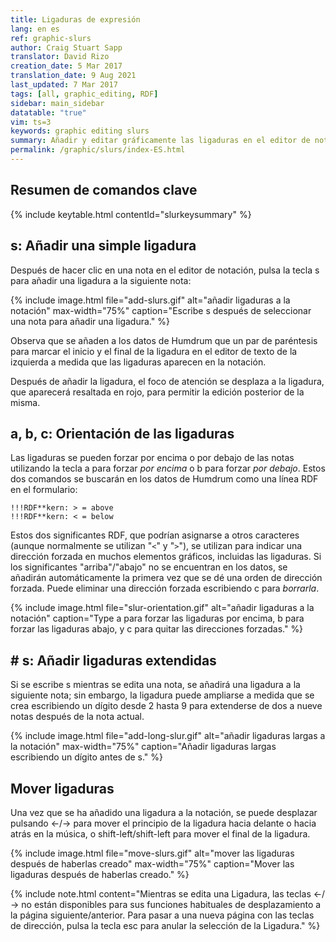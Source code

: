 ```yaml
---
title: Ligaduras de expresión
lang: en es
ref: graphic-slurs
author: Craig Stuart Sapp
translator: David Rizo
creation_date: 5 Mar 2017
translation_date: 9 Aug 2021
last_updated: 7 Mar 2017
tags: [all, graphic_editing, RDF]
sidebar: main_sidebar
datatable: "true"
vim: ts=3
keywords: graphic editing slurs
summary: Añadir y editar gráficamente las ligaduras en el editor de notación.
permalink: /graphic/slurs/index-ES.html
---
```


## Resumen de comandos clave ##

{% include keytable.html
	contentId="slurkeysummary"
%}
<script type="text/JSON" id="slurkeysummary">
{% include keypresses/slurkeys.json %}
</script>


## <span class="keypress">s</span>: Añadir una simple ligadura ##
Después de hacer clic en una nota en el editor de notación, pulsa la tecla <span class="keypress">s</span> para añadir una ligadura a la siguiente nota:

{% include image.html
	file="add-slurs.gif"
	alt="añadir ligaduras a la notación"
	max-width="75%"
	caption="Escribe <span class='keypress'>s</span> después de seleccionar una nota para añadir una ligadura."
%}

Observa que se añaden a los datos de Humdrum que un par de paréntesis para marcar el inicio y el final de la ligadura en el editor de texto de la izquierda a medida que las ligaduras aparecen en la notación.

Después de añadir la ligadura, el foco de atención se desplaza a la ligadura, que aparecerá resaltada en rojo, para permitir la edición posterior de la misma.

## <span class="keypress">a</span>, <span class="keypress">b</span>, <span class="keypress">c</span>: Orientación de las ligaduras ##

Las ligaduras se pueden forzar por encima o por debajo de las notas utilizando la tecla <span class="keypress">a</span> para forzar *por encima* o <span class="keypress">b</span> para forzar *por debajo*.  Estos dos comandos se buscarán en los datos de Humdrum como una línea RDF en el formulario:

```humdrum
!!!RDF**kern: > = above
!!!RDF**kern: < = below
```

Estos dos significantes RDF, que podrían asignarse a otros caracteres (aunque normalmente se utilizan "`<`" y "`>`"), se utilizan para indicar una dirección forzada en muchos elementos gráficos, incluidas las ligaduras.  Si los significantes "arriba"/"abajo" no se encuentran en los datos, se añadirán automáticamente la primera vez que se dé una orden de dirección forzada.  Puede eliminar una dirección forzada escribiendo <span class="keypress">c</span> para *borrarla*.

{% include image.html
	file="slur-orientation.gif"
	alt="añadir ligaduras a la notación"
	caption="Type <span class='keypress'>a</span> para forzar las ligaduras por encima, 
	              <span class='keypress'>b</span> para forzar las ligaduras abajo, y
	              <span class='keypress'>c</span> para quitar las direcciones forzadas."
%}

## <span class="keypress meta">#</span> <span class="keypress">s</span>: Añadir ligaduras extendidas ##
Si se escribe <span class="keypress">s</span> mientras se edita una nota, se añadirá una ligadura a la siguiente nota; sin embargo, la ligadura puede ampliarse a medida que se crea escribiendo un dígito desde <span class="keypress">2</span> hasta <span class="keypress">9</span> para extenderse de dos a nueve notas después de la nota actual.


{% include image.html
	file="add-long-slur.gif"
	alt="añadir ligaduras largas a la notación"
	max-width="75%"
	caption="Añadir ligaduras largas escribiendo un dígito antes de <span class='keypress'>s</span>."
%}

## Mover ligaduras ##
Una vez que se ha añadido una ligadura a la notación, se puede desplazar pulsando <span class="keypress">&larr;</span>/<span class="keypress">&rarr;</span> para mover el principio de la ligadura hacia delante o hacia atrás en la música, o <span class="keypress">shift-left</span>/<span class="keypress">shift-left</span> para mover el final de la ligadura.

{% include image.html
	file="move-slurs.gif"
	alt="mover las ligaduras después de haberlas creado"
	max-width="75%"
	caption="Mover las ligaduras después de haberlas creado."
%}

{% include note.html
	content="Mientras se edita una Ligadura, las teclas <span class='keypress'>&larr;</span>/<span class='keypress'>&rarr;</span> no están disponibles para sus funciones habituales de desplazamiento a la página siguiente/anterior.  Para pasar a una nueva página con las teclas de dirección, pulsa la tecla <span class='keypress'>esc</span> para anular la selección de la Ligadura."
%}



